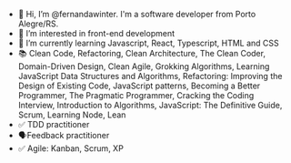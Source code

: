 - 👋 Hi, I’m @fernandawinter. I'm a software developer from Porto Alegre/RS.
- 👀 I’m interested in front-end development
- 🌱 I’m currently learning Javascript, React, Typescript, HTML and CSS
- 📚 Clean Code, Refactoring, Clean Architecture, The Clean Coder, Domain-Driven Design, Clean Agile, Grokking Algorithms, Learning JavaScript Data Structures and Algorithms, Refactoring: Improving the Design of Existing Code, JavaScript patterns, Becoming a Better Programmer, The Pragmatic Programmer, Cracking the Coding Interview, Introduction to Algorithms, JavaScript: The Definitive Guide, Scrum, Learning Node, Lean
- ✅ TDD practitioner
- 🗣️Feedback practitioner
- ✅ Agile: Kanban, Scrum, XP
